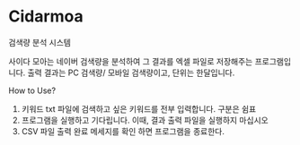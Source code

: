 # Cidarmoa
검색량 분석 시스템

사이다 모아는 네이버 검색량을 분석하여 그 결과를 엑셀 파일로 저장해주는 프로그램입니다.
출력 결과는 PC 검색량/ 모바일 검색량이고, 단위는 한달입니다.

How to Use?

1) 키워드 txt 파일에 검색하고 싶은 키워드를 전부 입력합니다. 구분은 쉼표
2) 프로그램을 실행하고 기다립니다. 이때, 결과 출력 파일을 실행하지 마십시오
3) CSV 파일 출력 완료 메세지를 확인 하면 프로그램을 종료한다.
